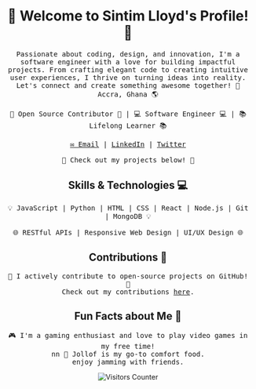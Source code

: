<!--- Header --->
<p align="center">
</p>

<h1 align="center">🚀 Welcome to Sintim Lloyd's Profile! 🚀</h1>

<p align="center">
  <samp>
    Passionate about coding, design, and innovation, I'm a software engineer with a love for building impactful projects. From crafting elegant code to creating intuitive user experiences, I thrive on turning ideas into reality. Let's connect and create something awesome together! 🚀
    <br>
    Accra, Ghana 🌎
    <br>
    <br>
    🌟 Open Source Contributor 🌟 | 💻 Software Engineer 💻 | 📚 Lifelong Learner 📚
    <br>
    <br>
    <a href="mailto:lloydsintim128@gmail.com">✉️ Email</a> | 
    <a href="https://linkedin.com/in/yourusername">LinkedIn</a> |
    <a href="https://twitter.com/LlOyDSi_">Twitter</a>
    <br>
    <br>
    🚀 Check out my projects below! 🚀
  </samp>
</p>


<!--- Skills --->
<h2 align="center">Skills & Technologies 💻</h2>

<p align="center">
  <samp>
    💡 JavaScript | Python | HTML | CSS | React | Node.js | Git | MongoDB 💡
    <br>
    <br>
    🌐 RESTful APIs | Responsive Web Design | UI/UX Design 🌐
  </samp>
</p>

<!--- Contributions --->
<h2 align="center">Contributions 🚀</h2>

<p align="center">
  <samp>
    🌟 I actively contribute to open-source projects on GitHub! 🌟
    <br>
    Check out my contributions <a href="https://github.com/yourusername">here</a>.
  </samp>
</p>

<!--- Fun Facts --->
<h2 align="center">Fun Facts about Me 🎉</h2>

<p align="center">
  <samp>
    🎮 I'm a gaming enthusiast and love to play video games in my free time!
    <br>
 nn 🥘 Jollof is my go-to comfort food.
    <br>
    enjoy jamming with friends.
  </samp>
</p>

<!--- Footer --->
<p align="center">
  <img src="https://visitor-badge.glitch.me/badge?page_id=lloyd76.lloyd76" alt="Visitors Counter">
</p>
